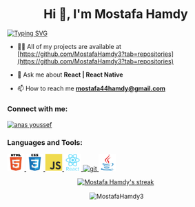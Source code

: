 <h1 align="center">Hi 👋, I'm Mostafa Hamdy</h1>

<!--
**MostafaHamdy3/MostafaHamdy3** is a ✨ _special_ ✨ repository because its `README.md` (this file) appears on your GitHub profile.

Here are some ideas to get you started:

- 🔭 I’m currently working on ...
- 🌱 I’m currently learning ...
- 👯 I’m looking to collaborate on ...
- 🤔 I’m looking for help with ...
- 💬 Ask me about ...
- 📫 How to reach me: ...
- 😄 Pronouns: ...
- ⚡ Fun fact: ...
-->
[![Typing SVG](https://readme-typing-svg.herokuapp.com?width=500&height=60&lines=A+React+Native+developer)](https://git.io/typing-svg)

- 👨‍💻 All of my projects are available at [https://github.com/MostafaHamdy3?tab=repositories](https://github.com/MostafaHamdy3?tab=repositories)

- 💬 Ask me about **React | React Native**

- 📫 How to reach me **mostafa44hamdy@gmail.com**

<h3 align="left">Connect with me:</h3>
<p align="left">
<a href="https://www.linkedin.com/in/mostafa-7amdy/" target="blank"><img align="center" src="https://raw.githubusercontent.com/rahuldkjain/github-profile-readme-generator/master/src/images/icons/Social/linked-in-alt.svg" alt="anas youssef" height="30" width="40" /></a>
</p>

<h3 align="left">Languages and Tools:</h3>
<p align="left"> <a href="https://www.w3.org/html/" target="_blank" rel="noreferrer"> <img src="https://raw.githubusercontent.com/devicons/devicon/master/icons/html5/html5-original-wordmark.svg" alt="html5" width="40" height="40"/> </a> <a href="https://www.w3schools.com/css/" target="_blank" rel="noreferrer"> <img src="https://raw.githubusercontent.com/devicons/devicon/master/icons/css3/css3-original-wordmark.svg" alt="css3" width="40" height="40"/> </a> <a href="https://developer.mozilla.org/en-US/docs/Web/JavaScript" target="_blank" rel="noreferrer"> <img src="https://raw.githubusercontent.com/devicons/devicon/master/icons/javascript/javascript-original.svg" alt="javascript" width="40" height="40"/> </a> <a href="https://reactjs.org/" target="_blank" rel="noreferrer"> <img src="https://raw.githubusercontent.com/devicons/devicon/master/icons/react/react-original-wordmark.svg" alt="react" width="40" height="40"/> </a> <a href="https://git-scm.com/" target="_blank" rel="noreferrer"> <img src="https://www.vectorlogo.zone/logos/git-scm/git-scm-icon.svg" alt="git" width="40" height="40"/> </a> <a href="https://www.java.com" target="_blank" rel="noreferrer"> <img src="https://raw.githubusercontent.com/devicons/devicon/master/icons/java/java-original.svg" alt="java" width="40" height="40"/> </a></p>

<p align="center">
    <a href="https://github.com/MostafaHamdy3/github-readme-streak-stats">
        <img title="🔥 Get streak stats for your profile at git.io/streak-stats" alt="Mostafa Hamdy's streak" src="https://github-readme-streak-stats.herokuapp.com/?user=MostafaHamdy3&theme=dark&hide_border=false" />
    </a>
</p>

<p align="center">
    &nbsp;<img align="center" src="https://github-readme-stats.vercel.app/api?username=MostafaHamdy3&show_icons=true&locale=en" alt="MostafaHamdy3" />
</p>
